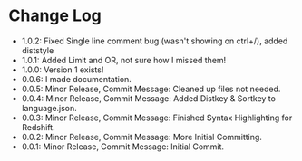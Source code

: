# Change Log
* 1.0.2: Fixed Single line comment bug (wasn't showing on ctrl+/), added diststyle
* 1.0.1: Added Limit and OR, not sure how I missed them!
* 1.0.0: Version 1 exists!
* 0.0.6: I made documentation.
* 0.0.5: Minor Release, Commit Message: Cleaned up files not needed.
* 0.0.4: Minor Release, Commit Message: Added Distkey & Sortkey to language.json.
* 0.0.3: Minor Release, Commit Message: Finished Syntax Highlighting for Redshift.
* 0.0.2: Minor Release, Commit Message: More Initial Committing.
* 0.0.1: Minor Release, Commit Message: Initial Commit.
